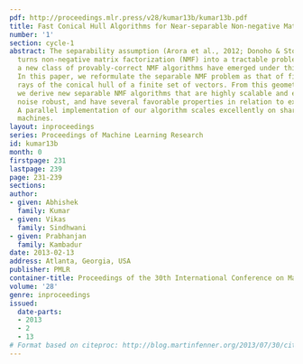 ```yaml
---
pdf: http://proceedings.mlr.press/v28/kumar13b/kumar13b.pdf
title: Fast Conical Hull Algorithms for Near-separable Non-negative Matrix Factorization
number: '1'
section: cycle-1
abstract: The separability assumption (Arora et al., 2012; Donoho & Stodden, 2003)
  turns non-negative matrix factorization (NMF) into a tractable problem. Recently,
  a new class of provably-correct NMF algorithms have emerged under this assumption.
  In this paper, we reformulate the separable NMF problem as that of finding the extreme
  rays of the conical hull of a finite set of vectors. From this geometric perspective,
  we derive new separable NMF algorithms that are highly scalable and empirically
  noise robust, and have several favorable properties in relation to existing methods.
  A parallel implementation of our algorithm scales excellently on shared and distributed-memory
  machines.
layout: inproceedings
series: Proceedings of Machine Learning Research
id: kumar13b
month: 0
firstpage: 231
lastpage: 239
page: 231-239
sections: 
author:
- given: Abhishek
  family: Kumar
- given: Vikas
  family: Sindhwani
- given: Prabhanjan
  family: Kambadur
date: 2013-02-13
address: Atlanta, Georgia, USA
publisher: PMLR
container-title: Proceedings of the 30th International Conference on Machine Learning
volume: '28'
genre: inproceedings
issued:
  date-parts:
  - 2013
  - 2
  - 13
# Format based on citeproc: http://blog.martinfenner.org/2013/07/30/citeproc-yaml-for-bibliographies/
---
```

